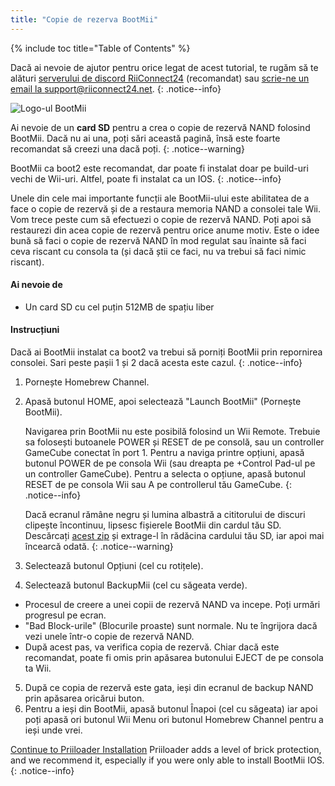 ```yaml
---
title: "Copie de rezerva BootMii"
---
```


{% include toc title="Table of Contents" %}

Dacă ai nevoie de ajutor pentru orice legat de acest tutorial, te rugăm să te alături [serverului de discord RiiConnect24](https://discord.gg/rc24) (recomandat) sau [scrie-ne un email la support@riiconnect24.net](mailto:support@riiconnect24.net).
{: .notice--info}

![Logo-ul BootMii](/images/bootmii.png)

Ai nevoie de un **card SD** pentru a crea o copie de rezervă NAND folosind BootMii. Dacă nu ai una, poți sări această pagină, însă este foarte recomandat să creezi una dacă poți.
{: .notice--warning}

BootMii ca boot2 este recomandat, dar poate fi instalat doar pe build-uri vechi de Wii-uri. Altfel, poate fi instalat ca un IOS.
{: .notice--info}

Unele din cele mai importante funcții ale BootMii-ului este abilitatea de a face o copie de rezervă și de a restaura memoria NAND a consolei tale Wii. Vom trece peste cum să efectuezi o copie de rezervă NAND. Poți apoi să restaurezi din acea copie de rezervă pentru orice anume motiv. Este o idee bună să faci o copie de rezervă NAND în mod regulat sau înainte să faci ceva riscant cu consola ta (și dacă știi ce faci, nu va trebui să faci nimic riscant).

#### Ai nevoie de
* Un card SD cu cel puțin 512MB de spațiu liber

#### Instrucțiuni
Dacă ai BootMii instalat ca boot2 va trebui să porniți BootMii prin repornirea consolei. Sari peste pașii 1 și 2 dacă acesta este cazul.
{: .notice--info}
1. Pornește Homebrew Channel.
2. Apasă butonul HOME, apoi selectează "Launch BootMii" (Pornește BootMii).

    Navigarea prin BootMii nu este posibilă folosind un Wii Remote. Trebuie sa folosești butoanele POWER și RESET de pe consolă, sau un controller GameCube conectat în port 1. Pentru a naviga printre opțiuni, apasă butonul POWER de pe consola Wii (sau dreapta pe +Control Pad-ul pe un controller GameCube). Pentru a selecta o opțiune, apasă butonul RESET de pe consola Wii sau A pe controllerul tău GameCube.
    {: .notice--info}


    Dacă ecranul rămâne negru și lumina albastră a cititorului de discuri clipește încontinuu, lipsesc fișierele BootMii din cardul tău SD. Descărcați [acest zip](https://static.hackmii.com/bootmii_sd_files.zip) și extrage-l în rădăcina cardului tău SD, iar apoi mai încearcă odată.
    {: .notice--warning}

3. Selectează butonul Opțiuni (cel cu rotițele).
4. Selectează butonul BackupMii (cel cu săgeata verde).
- Procesul de creere a unei copii de rezervă NAND va incepe. Poți urmări progresul pe ecran.
- "Bad Block-urile" (Blocurile proaste) sunt normale. Nu te îngrijora dacă vezi unele într-o copie de rezervă NAND.
- După acest pas, va verifica copia de rezervă. Chiar dacă este recomandat, poate fi omis prin apăsarea butonului EJECT de pe consola ta Wii.
5. După ce copia de rezervă este gata, ieși din ecranul de backup NAND prin apăsarea oricărui buton.
6. Pentru a ieși din BootMii, apasă butonul Înapoi (cel cu săgeata) iar apoi poți apasă ori butonul Wii Menu ori butonul Homebrew Channel pentru a ieși unde vrei.


<!---
To restore from a NAND backup on your SD card, you can follow these instructions using RestoreMii (the button right next to BackupMii with a red arrow).
{: .notice--info}
-->

[Continue to Priiloader Installation](priiloader) Priiloader adds a level of brick protection, and we recommend it, especially if you were only able to install BootMii IOS.
{: .notice--info}
